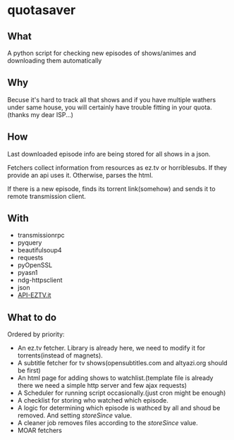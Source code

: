 
quotasaver
===========

What
-----
A python script for checking new episodes of shows/animes and downloading them automatically

Why
----
Becuse it's hard to track all that shows and if you have multiple wathers under same house,
you will certainly have trouble fitting in your quota.(thanks my dear ISP...)

How
---
Last downloaded episode info are being stored for all shows in a json.

Fetchers collect information from resources as ez.tv or horriblesubs. If they provide an api
uses it. Otherwise, parses the html.

If there is a new episode, finds its torrent link(somehow) and sends it to remote transmission client.

With
-----
* transmissionrpc
* pyquery
* beautifulsoup4
* requests
* pyOpenSSL
* pyasn1
* ndg-httpsclient
* json
* [API-EZTV.it](https://github.com/PaulSec/API-EZTV.it)


What to do
----------
Ordered by priority:
* An ez.tv fetcher. Library is already here, we need to modify it for torrents(instead of magnets).
* A subtitle fetcher for tv shows(opensubtitles.com and altyazi.org should be first)
* An html page for adding shows to watchlist.(template file is already there we need a simple http server and few ajax requests)
* A Scheduler for running script occasionally.(just cron might be enough)
* A checklist for storing who watched which episode. 
* A logic for determining which episode is wathced by all and shoud be removed. And setting *storeSince* value.
* A cleaner job removes files according to the *storeSince* value.
* MOAR fetchers